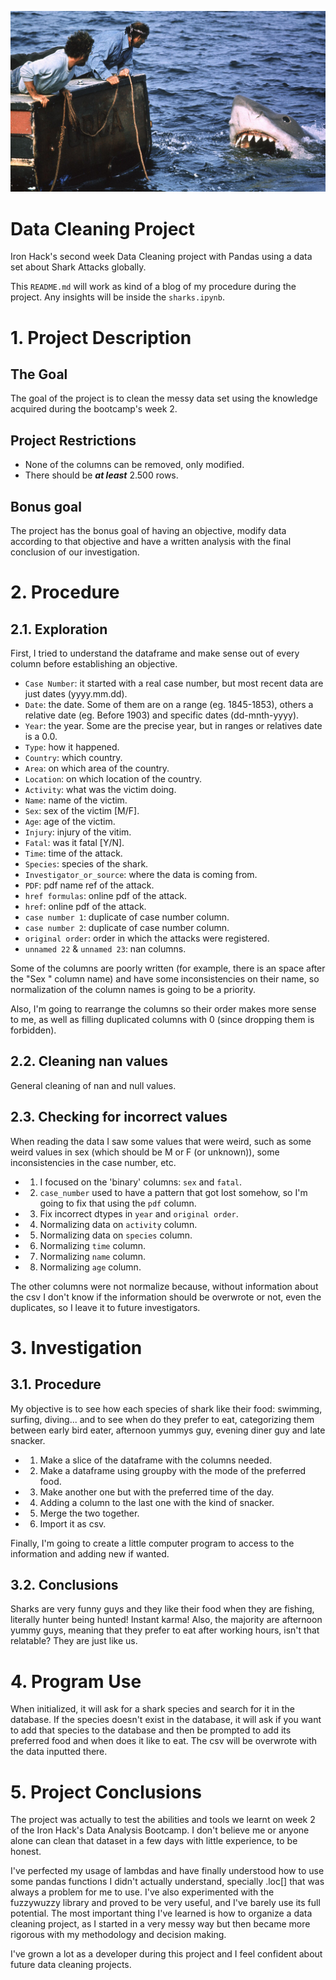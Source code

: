 ![cover](https://github.com/Kohkitos/data-cleaning-sharks/blob/main/img/shark2.jpg)

# Data Cleaning Project
Iron Hack's second week Data Cleaning project with Pandas using a data set about Shark Attacks globally.

This `README.md` will work as kind of a blog of my procedure during the project. Any insights will be inside the `sharks.ipynb`.

# 1. Project Description
## The Goal
The goal of the project is to clean the messy data set using the knowledge acquired during the bootcamp's week 2.

## Project Restrictions
- None of the columns can be removed, only modified.
- There should be ***at least*** 2.500 rows.

## Bonus goal
The project has the bonus goal of having an objective, modify data according to that objective and have a written analysis with the final conclusion of our investigation.

# 2. Procedure
## 2.1. Exploration
First, I tried to understand the dataframe and make sense out of every column before establishing an objective.
- `Case Number`: it started with a real case number, but most recent data are just dates (yyyy.mm.dd).
- `Date`: the date. Some of them are on a range (eg. 1845-1853), others a relative date (eg. Before 1903) and specific dates (dd-mnth-yyyy).
- `Year`: the year. Some are the precise year, but in ranges or relatives date is a 0.0.
- `Type`: how it happened.
- `Country`: which country.
- `Area`: on which area of the country.
- `Location`: on which location of the country.
- `Activity`: what was the victim doing.
- `Name`: name of the victim.
- `Sex`: sex of the victim [M/F].
- `Age`: age of the victim.
- `Injury`: injury of the vitim.
- `Fatal`: was it fatal [Y/N].
- `Time`: time of the attack.
- `Species`: species of the shark.
- `Investigator_or_source`: where the data is coming from.
- `PDF`: pdf name ref of the attack.
- `href formulas`: online pdf of the attack.
- `href`: online pdf of the attack.
- `case number 1`: duplicate of case number column.
- `case number 2`: duplicate of case number column.
- `original order`: order in which the attacks were registered.
- `unnamed 22` & `unnamed 23`: nan columns.

Some of the columns are poorly written (for example, there is an space after the "Sex " column name) and have some inconsistencies on their name, so normalization of the column names is going to be a priority.

Also, I'm going to rearrange the columns so their order makes more sense to me, as well as filling duplicated columns with 0 (since dropping them is forbidden).

## 2.2. Cleaning nan values
General cleaning of nan and null values.

## 2.3. Checking for incorrect values
When reading the data I saw some values that were weird, such as some weird values in sex (which should be M or F (or unknown)), some inconsistencies in the case number, etc.

- 1) I focused on the 'binary' columns: `sex` and `fatal`.
- 2) `case_number` used to have a pattern that got lost somehow, so I'm going to fix that using the `pdf` column.
- 3) Fix incorrect dtypes in `year` and `original order`.
- 4) Normalizing data on `activity` column.
- 5) Normalizing data on `species` column.
- 6) Normalizing `time` column.
- 7) Normalizing `name` column.
- 8) Normalizing `age` column.

The other columns were not normalize because, without information about the csv I don't know if the information should be overwrote or not, even the duplicates, so I leave it to future investigators.

# 3. Investigation

## 3.1. Procedure

My objective is to see how each species of shark like their food: swimming, surfing, diving... and to see when do they prefer to eat, categorizing them between early bird eater, afternoon yummys guy, evening diner guy and late snacker.

- 1. Make a slice of the dataframe with the columns needed.
- 2. Make a dataframe using groupby with the mode of the preferred food.
- 3. Make another one but with the preferred time of the day.
- 4. Adding a column to the last one with the kind of snacker.
- 5. Merge the two together.
- 6. Import it as csv.

Finally, I'm going to create a little computer program to access to the information and adding new if wanted.

## 3.2. Conclusions

Sharks are very funny guys and they like their food when they are fishing, literally hunter being hunted! Instant karma! Also, the majority are afternoon yummy guys, meaning that they prefer to eat after working hours, isn't that relatable? They are just like us.

# 4. Program Use
When initialized, it will ask for a shark species and search for it in the database. If the species doesn't exist in the database, it will ask if you want to add that species to the database and then be prompted to add its preferred food and when does it like to eat. The csv will be overwrote with the data inputted there.

# 5. Project Conclusions
The project was actually to test the abilities and tools we learnt on week 2 of the Iron Hack's Data Analysis Bootcamp. I don't believe me or anyone alone can clean that dataset in a few days with little experience, to be honest.

I've perfected my usage of lambdas and have finally understood how to use some pandas functions I didn't actually understand, specially .loc[] that was always a problem for me to use. I've also experimented with the fuzzywuzzy library and proved to be very useful, and I've barely use its full potential. The most important thing I've learned is how to organize a data cleaning project, as I started in a very messy way but then became more rigorous with my methodology and decision making.

I've grown a lot as a developer during this project and I feel confident about future data cleaning projects.